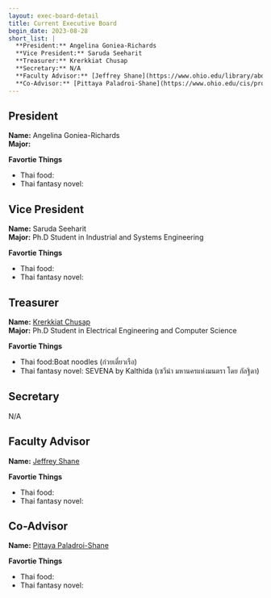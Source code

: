 ```yaml
---
layout: exec-board-detail
title: Current Executive Board
begin_date: 2023-08-28
short_list: |
  **President:** Angelina Goniea-Richards  
  **Vice President:** Saruda Seeharit  
  **Treasurer:** Krerkkiat Chusap  
  **Secretary:** N/A  
  **Faculty Advisor:** [Jeffrey Shane](https://www.ohio.edu/library/about/staff/shane)  
  **Co-Advisor:** [Pittaya Paladroi-Shane](https://www.ohio.edu/cis/profile/paladroi)  
---
```



## President

**Name:** Angelina Goniea-Richards  
**Major:**  

**Favortie Things**

- Thai food:
- Thai fantasy novel:

## Vice President

**Name:** Saruda Seeharit  
**Major:** Ph.D Student in Industrial and Systems Engineering  

**Favortie Things**

- Thai food:
- Thai fantasy novel:

## Treasurer

**Name:** [Krerkkiat Chusap](https://kchusap.com/)  
**Major:** Ph.D Student in Electrical Engineering and Computer Science  

**Favortie Things**

- Thai food:Boat noodles (ก๋วยเตี๋ยวเรือ)
- Thai fantasy novel: SEVENA by Kalthida (เซวีน่า มหานครแห่งมนตรา โดย กัลฐิดา)


## Secretary

N/A

## Faculty Advisor

**Name:** [Jeffrey Shane](https://www.ohio.edu/library/about/staff/shane)  

**Favortie Things**

- Thai food:
- Thai fantasy novel:

## Co-Advisor

**Name:** [Pittaya Paladroi-Shane](https://www.ohio.edu/cis/profile/paladroi)  

**Favortie Things**

- Thai food:
- Thai fantasy novel: 
